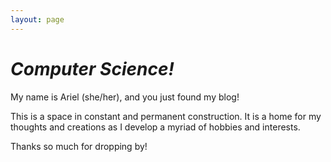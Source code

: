```yaml
---
layout: page
---
```


# *Computer Science!*

My name is Ariel (she/her), and you just found my blog!

This is a space in constant and permanent construction. It is a home for my thoughts and creations as I develop a myriad of hobbies and interests.

Thanks so much for dropping by!

